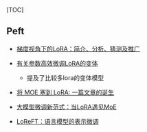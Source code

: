 [TOC]



## Peft

- [梯度视角下的LoRA：简介、分析、猜测及推广](https://zhuanlan.zhihu.com/p/624846321)

- [有关参数高效微调LoRA的变体](https://zhuanlan.zhihu.com/p/708781902?utm_campaign=shareopn&utm_medium=social&utm_psn=1796339703089328130&utm_source=wechat_session)
  - 提及了比较多lora的变体模型

- [将 MOE 塞到 LoRA: 一篇文章的诞生](https://zhuanlan.zhihu.com/p/704761512?utm_psn=1796332562232246274)
- [大模型微调新范式：当LoRA遇见MoE](https://zhuanlan.zhihu.com/p/683637455)
- [LoReFT：语言模型的表示微调](https://unite.ai/zh-CN/%E8%AF%AD%E8%A8%80%E6%A8%A1%E5%9E%8B%E7%9A%84-loreft-%E8%A1%A8%E7%A4%BA%E5%BE%AE%E8%B0%83/)